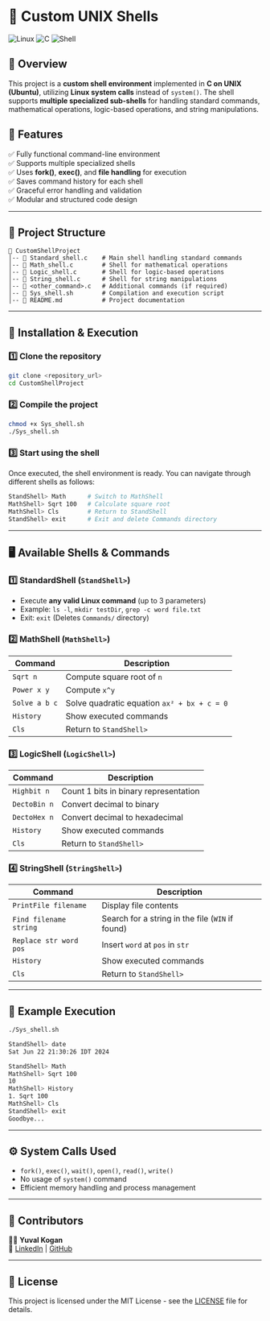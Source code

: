 # 🚀 Custom UNIX Shells

![Linux](https://img.shields.io/badge/Linux-OS-blue?style=flat-square) ![C](https://img.shields.io/badge/C-Language-blue?style=flat-square) ![Shell](https://img.shields.io/badge/Shell-Terminal-green?style=flat-square)

## 📌 Overview
This project is a **custom shell environment** implemented in **C on UNIX (Ubuntu)**, utilizing **Linux system calls** instead of `system()`. The shell supports **multiple specialized sub-shells** for handling standard commands, mathematical operations, logic-based operations, and string manipulations.

## 🎯 Features
✅ Fully functional command-line environment  
✅ Supports multiple specialized shells  
✅ Uses **fork()**, **exec()**, and **file handling** for execution  
✅ Saves command history for each shell  
✅ Graceful error handling and validation  
✅ Modular and structured code design  

---

## 📂 Project Structure
```
📁 CustomShellProject
│-- 📜 Standard_shell.c    # Main shell handling standard commands
│-- 📜 Math_shell.c        # Shell for mathematical operations
│-- 📜 Logic_shell.c       # Shell for logic-based operations
│-- 📜 String_shell.c      # Shell for string manipulations
│-- 📜 <other_command>.c   # Additional commands (if required)
│-- 📜 Sys_shell.sh        # Compilation and execution script
│-- 📜 README.md           # Project documentation
```

---

## 🔧 Installation & Execution
### 1️⃣ Clone the repository
```sh
git clone <repository_url>
cd CustomShellProject
```
### 2️⃣ Compile the project
```sh
chmod +x Sys_shell.sh
./Sys_shell.sh
```
### 3️⃣ Start using the shell
Once executed, the shell environment is ready. You can navigate through different shells as follows:

```sh
StandShell> Math      # Switch to MathShell
MathShell> Sqrt 100   # Calculate square root
MathShell> Cls        # Return to StandShell
StandShell> exit      # Exit and delete Commands directory
```

---

## 🖥️ Available Shells & Commands
### 1️⃣ **StandardShell (`StandShell>`)**
- Execute **any valid Linux command** (up to 3 parameters)
- Example: `ls -l`, `mkdir testDir`, `grep -c word file.txt`
- Exit: `exit` (Deletes `Commands/` directory)

### 2️⃣ **MathShell (`MathShell>`)**
| Command       | Description |
|--------------|-------------|
| `Sqrt n`     | Compute square root of `n` |
| `Power x y`  | Compute `x^y` |
| `Solve a b c` | Solve quadratic equation `ax² + bx + c = 0` |
| `History`    | Show executed commands |
| `Cls`        | Return to `StandShell>` |

### 3️⃣ **LogicShell (`LogicShell>`)**
| Command       | Description |
|--------------|-------------|
| `Highbit n`  | Count 1 bits in binary representation |
| `DectoBin n` | Convert decimal to binary |
| `DectoHex n` | Convert decimal to hexadecimal |
| `History`    | Show executed commands |
| `Cls`        | Return to `StandShell>` |

### 4️⃣ **StringShell (`StringShell>`)**
| Command                 | Description |
|-------------------------|-------------|
| `PrintFile filename`    | Display file contents |
| `Find filename string`  | Search for a string in the file (`WIN` if found) |
| `Replace str word pos`  | Insert `word` at `pos` in `str` |
| `History`               | Show executed commands |
| `Cls`                   | Return to `StandShell>` |

---

## 📜 Example Execution
```sh
./Sys_shell.sh

StandShell> date
Sat Jun 22 21:30:26 IDT 2024

StandShell> Math
MathShell> Sqrt 100
10
MathShell> History
1. Sqrt 100
MathShell> Cls
StandShell> exit
Goodbye...
```

---

## ⚙️ System Calls Used
- `fork()`, `exec()`, `wait()`, `open()`, `read()`, `write()`
- No usage of `system()` command
- Efficient memory handling and process management

---

## 🤝 Contributors
👨‍💻 **Yuval Kogan**  
📧 [LinkedIn](https://www.linkedin.com/in/yuval-kogan) | [GitHub](https://github.com/KoganTheDev)

---

## 📜 License
This project is licensed under the MIT License - see the [LICENSE](LICENSE) file for details.
